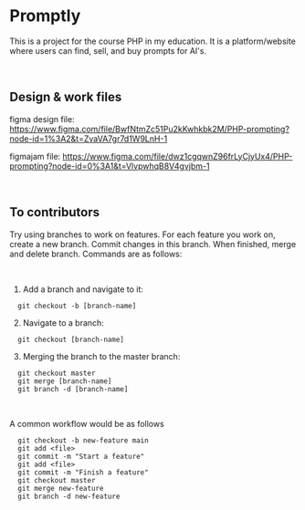 # Promptly

This is a project for the course PHP in my education. It is a platform/website where users can find, sell, and buy prompts for AI's.

<br/>

## Design & work files

figma design file: https://www.figma.com/file/BwfNtmZc51Pu2kKwhkbk2M/PHP-prompting?node-id=1%3A2&t=ZvaVA7gr7d1W9LnH-1

figmajam file: https://www.figma.com/file/dwz1cgqwnZ96frLyCjyUx4/PHP-prompting?node-id=0%3A1&t=VlvpwhqB8V4gvjbm-1

<br/>

## To contributors

Try using branches to work on features. For each feature you work on, create a new branch. Commit changes in this branch. When finished, merge and delete branch. Commands are as follows:

<br/>

1. Add a branch and navigate to it:
```
  git checkout -b [branch-name]
```
 
2. Navigate to a branch:
```
  git checkout [branch-name]
```
 
3. Merging the branch to the master branch:

```
  git checkout master
  git merge [branch-name]
  git branch -d [branch-name]
```

<br/>

A common workflow would be as follows

``` 
  git checkout -b new-feature main
  git add <file>
  git commit -m "Start a feature"
  git add <file>
  git commit -m "Finish a feature"
  git checkout master
  git merge new-feature
  git branch -d new-feature 
```
